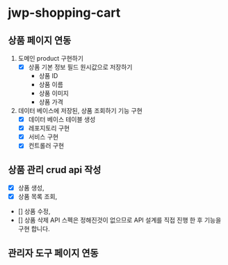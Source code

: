# jwp-shopping-cart

## 상품 페이지 연동
1. 도메인 product 구현하기
   - [x] 상품 기본 정보 필드 원시값으로 저장하기 
     - 상품 ID
     - 상품 이름
     - 상품 이미지
     - 상품 가격
  
2. 데이터 베이스에 저장된, 상품 조회하기 기능 구현
      - [x] 데이터 베이스 테이블 생성
      - [x] 레포지토리 구현
      - [x] 서비스 구현
      - [x] 컨트롤러 구현

## 상품 관리 crud api 작성
  - [x] 상품 생성, 
  - [x] 상품 목록 조회, 
  - [] 상품 수정, 
  - [] 상품 삭제
API 스펙은 정해진것이 없으므로 API 설계를 직접 진행 한 후 기능을 구현 합니다.

## 관리자 도구 페이지 연동
